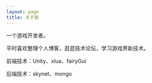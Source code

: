 ```yaml
---
layout: page
title: 关于我 
---
```


一个游戏开发者。
<p>
平时喜欢整理个人博客，逛逛技术论坛，学习游戏界新技术。
<p>
前端技术：Unity、xlua、fairyGui
<p>
后端技术：skynet、mongo

